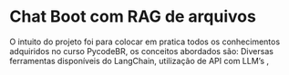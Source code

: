 # Chat Boot com RAG de arquivos
O intuito do projeto foi para colocar em pratica todos os conhecimentos adquiridos no curso PycodeBR, os conceitos abordados são: Diversas ferramentas disponíveis do LangChain, utilização de API com LLM’s , 
